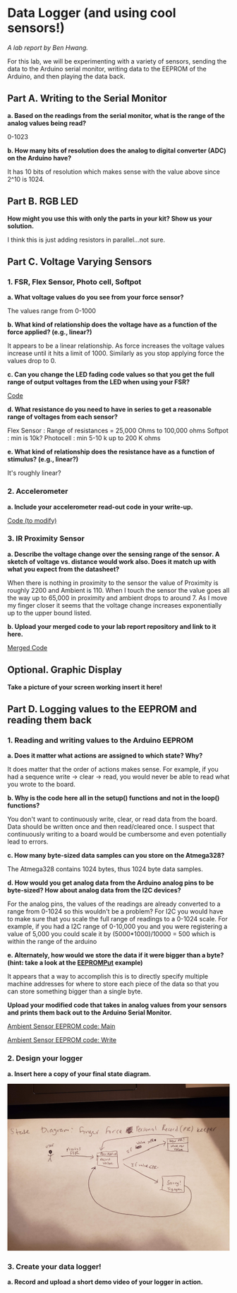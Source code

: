 # Data Logger (and using cool sensors!)

*A lab report by Ben Hwang.*

For this lab, we will be experimenting with a variety of sensors, sending the data to the Arduino serial monitor, writing data to the EEPROM of the Arduino, and then playing the data back.

## Part A.  Writing to the Serial Monitor
 
**a. Based on the readings from the serial monitor, what is the range of the analog values being read?**

0-1023
 
**b. How many bits of resolution does the analog to digital converter (ADC) on the Arduino have?**

It has 10 bits of resolution which makes sense with the value above since 2^10 is 1024.

## Part B. RGB LED

**How might you use this with only the parts in your kit? Show us your solution.**

I think this is just adding resistors in parallel...not sure.

## Part C. Voltage Varying Sensors 
 
### 1. FSR, Flex Sensor, Photo cell, Softpot

**a. What voltage values do you see from your force sensor?**

The values range from 0-1000

**b. What kind of relationship does the voltage have as a function of the force applied? (e.g., linear?)**

It appears to be a linear relationship. As force increases the voltage values increase until it hits a limit of 1000. Similarly as you stop applying force the values drop to 0.

**c. Can you change the LED fading code values so that you get the full range of output voltages from the LED when using your FSR?**

[Code](https://github.com/bhwan1118/IDD-Fa18-Lab3/blob/master/LED_Fade_Code.ino)

**d. What resistance do you need to have in series to get a reasonable range of voltages from each sensor?**

Flex Sensor : Range of resistances = 25,000 Ohms to 100,000 ohms
Softpot : min is 10k?
Photocell : min 5-10 k up to 200 K ohms


**e. What kind of relationship does the resistance have as a function of stimulus? (e.g., linear?)**

It's roughly linear?

### 2. Accelerometer
 
**a. Include your accelerometer read-out code in your write-up.**

[Code (to modify)](https://github.com/bhwan1118/IDD-Fa18-Lab3/blob/master/LED_Display_Accel.ino)

### 3. IR Proximity Sensor

**a. Describe the voltage change over the sensing range of the sensor. A sketch of voltage vs. distance would work also. Does it match up with what you expect from the datasheet?**

When there is nothing in proximity to the sensor the value of Proximity is roughly 2200 and Ambient is 110. When I touch the sensor the value goes all the way up to 65,000 in proximity and ambient drops to around 7. As I move my finger closer it seems that the voltage change increases exponentially up to the upper bound listed.

**b. Upload your merged code to your lab report repository and link to it here.**

[Merged Code](https://github.com/bhwan1118/IDD-Fa18-Lab3/blob/master/Merged_Prox_Accel.ino)

## Optional. Graphic Display

**Take a picture of your screen working insert it here!**

## Part D. Logging values to the EEPROM and reading them back
 
### 1. Reading and writing values to the Arduino EEPROM

**a. Does it matter what actions are assigned to which state? Why?**

It does matter that the order of actions makes sense. For example, if you had a sequence write -> clear -> read, you would never be able to read what you wrote to the board.

**b. Why is the code here all in the setup() functions and not in the loop() functions?**

You don't want to continuously write, clear, or read data from the board. Data should be written once and then read/cleared once. I suspect that continuously writing to a board would be cumbersome and even potentially lead to errors.

**c. How many byte-sized data samples can you store on the Atmega328?**

The Atmega328 contains 1024 bytes, thus 1024 byte data samples.

**d. How would you get analog data from the Arduino analog pins to be byte-sized? How about analog data from the I2C devices?**

For the analog pins, the values of the readings are already converted to a range from 0-1024 so this wouldn't be a problem? For I2C you would have to make sure that you scale the full range of readings to a 0-1024 scale. For example, if you had a I2C range of 0-10,000 you and you were registering a value of 5,000 you could scale it by (5000*1000)/10000 = 500 which is within the range of the arduino

**e. Alternately, how would we store the data if it were bigger than a byte? (hint: take a look at the [EEPROMPut](https://www.arduino.cc/en/Reference/EEPROMPut) example)**

It appears that a way to accomplish this is to directly specify multiple machine addresses for where to store each piece of the data so that you can store something bigger than a single byte.

**Upload your modified code that takes in analog values from your sensors and prints them back out to the Arduino Serial Monitor.**

[Ambient Sensor EEPROM code: Main ](https://github.com/bhwan1118/IDD-Fa18-Lab3/blob/master/ModifiedSwitchState.ino)

[Ambient Sensor EEPROM code: Write ](https://github.com/bhwan1118/IDD-Fa18-Lab3/blob/master/state2.ino)

### 2. Design your logger
 
**a. Insert here a copy of your final state diagram.**

![image](https://github.com/bhwan1118/IDD-Fa18-Lab3/blob/master/State%20Diagram.jpg)

### 3. Create your data logger!
 
**a. Record and upload a short demo video of your logger in action.**
